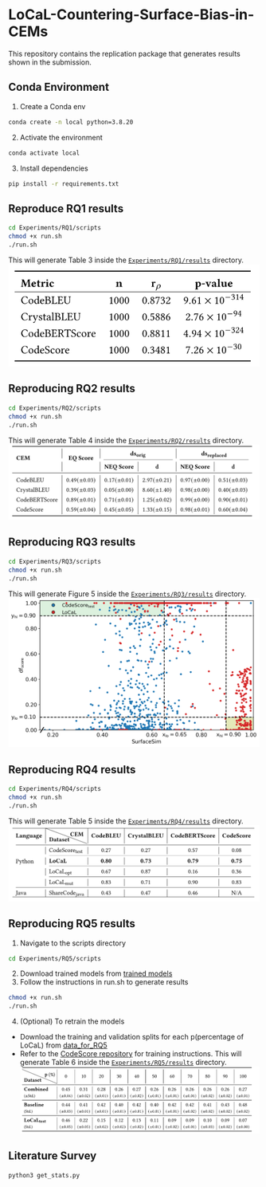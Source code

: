 # LoCaL-Countering-Surface-Bias-in-CEMs
This repository contains the replication package that generates results shown in the submission.
## Conda Environment
1. Create a Conda env
```bash
conda create -n local python=3.8.20
```
2. Activate the environment
```bash
conda activate local
```
3. Install dependencies
```bash
pip install -r requirements.txt
```
## Reproduce RQ1 results
```bash
cd Experiments/RQ1/scripts
chmod +x run.sh
./run.sh
```
This will generate Table 3 inside the [`Experiments/RQ1/results`](Experiments/RQ1/results) directory.
![Table 3 — RQ1 results](assets/table_3.png)

## Reproducing RQ2 results
```bash
cd Experiments/RQ2/scripts
chmod +x run.sh
./run.sh
```
This will generate Table 4 inside the [`Experiments/RQ2/results`](Experiments/RQ2/results) directory.
![Table 4 — RQ2 results](assets/table_4.png)

## Reproducing RQ3 results
```bash
cd Experiments/RQ3/scripts
chmod +x run.sh
./run.sh
```
This will generate Figure 5 inside the [`Experiments/RQ3/results`](Experiments/RQ3/results) directory.
![Figure 5 — RQ3_results](assets/scatter_plot.png)

## Reproducing RQ4 results
```bash
cd Experiments/RQ4/scripts
chmod +x run.sh
./run.sh
```
This will generate Table 5 inside the [`Experiments/RQ4/results`](Experiments/RQ4/results) directory.
![Table 5 — RQ4 results](assets/table_5.png)

## Reproducing RQ5 results
1. Navigate to the scripts directory
```bash
cd Experiments/RQ5/scripts
```
2. Download trained models from [trained models](https://zenodo.org/records/17139161?preview=1&token=eyJhbGciOiJIUzUxMiJ9.eyJpZCI6ImVlOTg3NjkzLTEwYzktNDYyMy1hNDQzLTA4ZmJkYTEwMjkzZiIsImRhdGEiOnt9LCJyYW5kb20iOiJjZjk5YTc0NTE1M2U0MDkyZGRkNWUwNmNiNmJjMzEyMiJ9.ybNeG0zu_Wv32PHgHQtwLl_HCuVevXiRwOS_ewEsFcXDNbxKUxaZFKK0hcePTxUww3Yc4eUTi8vXTSC026R93g)
3. Follow the instructions in run.sh to generate results
```bash
chmod +x run.sh
./run.sh
```
4. (Optional) To retrain the models 
  - Download the training and validation splits for each p(percentage of LoCaL) from [data_for_RQ5](https://zenodo.org/records/17139161?preview=1&token=eyJhbGciOiJIUzUxMiJ9.eyJpZCI6ImVlOTg3NjkzLTEwYzktNDYyMy1hNDQzLTA4ZmJkYTEwMjkzZiIsImRhdGEiOnt9LCJyYW5kb20iOiJjZjk5YTc0NTE1M2U0MDkyZGRkNWUwNmNiNmJjMzEyMiJ9.ybNeG0zu_Wv32PHgHQtwLl_HCuVevXiRwOS_ewEsFcXDNbxKUxaZFKK0hcePTxUww3Yc4eUTi8vXTSC026R93g)
  - Refer to the [CodeScore repository](https://github.com/Dingjz/CodeScore) for training instructions.
This will generate Table 6 inside the [`Experiments/RQ5/results`](Experiments/RQ5/results) directory.
![Table 6 — RQ5 results](assets/table_6.png)

## Literature Survey
``` bash
python3 get_stats.py
```
